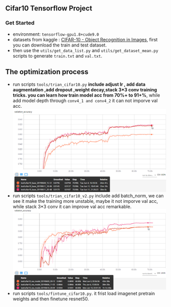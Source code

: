 
## Cifar10 Tensorflow Project

### Get Started
- environment: `tensorflow-gpu1.8+cude9.0`
- datasets from kaggle : [CIFAR-10 - Object Recognition in Images](https://www.kaggle.com/c/cifar-10/data), first you can download the train and test dataset.
- then use the `utils/get_data_list.py` and `utils/get_dataset_mean.py` scripts to generate `train.txt` and `val.txt`.


## The optimization process

- run scripts `tools/trian_cifar10.py` **include adjust lr , add data augmentation ,add dropout ,weight decay,stack 3*3 conv training tricks. you can learn how train model acc from 70%+ to 91+%**, while add model depth through `conv4_1 and conv4_2` it can not imporve val acc.
![](https://github.com/ranjiewwen/TF_cifar10/blob/master/doc/image/base_val_acc.png)
- run scripts `tools/trian_cifar10_v2.py` include add batch_norm, we can see it make the training more unstable, maybe it not imporve val acc, while stack 3*3 conv it can improve val acc remarkable.
![](https://github.com/ranjiewwen/TF_cifar10/blob/master/doc/image/v2_val_acc.png)
- run scripts `tools/fintune_cifar10.py`. it frist load imagenet pretrain weights and then finetune resnet50.


